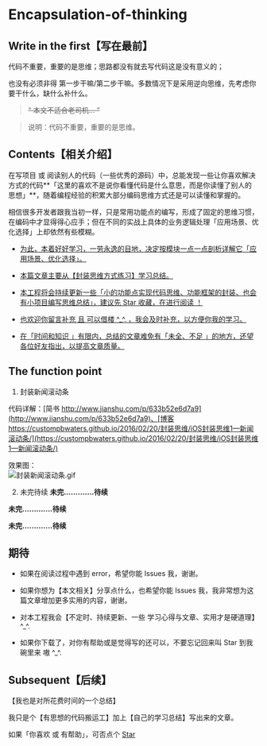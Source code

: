 # Encapsulation-of-thinking


## Write in the first【写在最前】

代码不重要，重要的是思维；思路都没有就去写代码这是没有意义的；  

也没有必须非得 第一步干嘛/第二步干嘛。多数情况下是采用逆向思维，先考虑你要干什么，缺什么补什么。



>~~“ 本文不适合老司机… ”~~  

>说明：代码不重要，重要的是思维。




## Contents【相关介绍】


在写项目 或 阅读别人的代码（一些优秀的源码）中，总能发现一些让你喜欢解决方式的代码**「这里的喜欢不是说你看懂代码是什么意思，而是你读懂了别人的思想」**，随着编程经验的积累大部分编码思维方式还是可以读懂和掌握的。

 
相信很多开发者跟我当初一样，只是常用功能点的编写，形成了固定的思维习惯，在编码中才显得得心应手；但在不同的实战上具体的业务逻辑处理「应用场景、优化选择」上却依然有些模糊。



- [为此，本着好好学习，一劳永逸的目地，决定按模块一点一点剖析详解它「应用场景、优化选择」。]()


- [本篇文章主要从【封装思维方式练习】学习总结。]()


- [本工程将会持续更新一些「小的功能点实现代码思维、功能框架的封装、也会有小项目编写思维总结」，建议先 Star 收藏，在进行阅读 ！]()


- [也欢迎你留言补充 且 可以借楼 ^_^. ，我会及时补充，以方便你我的学习。]()


- [在「时间和知识 」有限内，总结的文章难免有「未全、不足 」的地方，还望各位好友指出，以提高文章质量。]()



## The function point

1. 封装新闻滚动条  

代码详解：[简书 http://www.jianshu.com/p/633b52e6d7a9](http://www.jianshu.com/p/633b52e6d7a9)、[博客 https://custompbwaters.github.io/2016/02/20/封装思维/iOS封装思维1—新闻滚动条/](https://custompbwaters.github.io/2016/02/20/封装思维/iOS封装思维1—新闻滚动条/)

效果图：  
![封装新闻滚动条.gif](http://upload-images.jianshu.io/upload_images/2230763-352aa142cc6cf27d.gif?imageMogr2/auto-orient/strip)




2. 未完待续 
**未完.............待续**

**未完.............待续**

**未完.............待续**




## 期待

- 如果在阅读过程中遇到 error，希望你能 Issues 我，谢谢。

- 如果你想为【本文相关】分享点什么，也希望你能 Issues 我，我非常想为这篇文章增加更多实用的内容，谢谢。

- 对本工程我会【不定时、持续更新、一些 学习心得与文章、实用才是硬道理】^_^.

- 如果你下载了，对你有帮助或是觉得写的还可以，不要忘记回来叫 Star 到我碗里来 嗷 ^_^.



## Subsequent【后续】

【我也是对所花费时间的一个总结】

我只是个【有思想的代码搬运工】加上【自己的学习总结】写出来的文章。

如果「你喜欢 或 有帮助」，可否点个 [Star](https://github.com/CustomPBWaters)


































